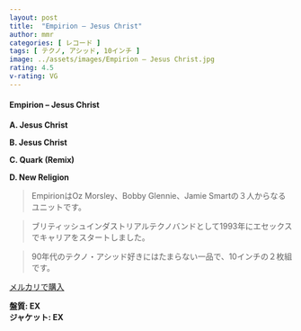 ```yaml
---
layout: post
title:  "Empirion – Jesus Christ"
author: mmr
categories: [ レコード ]
tags: [ テクノ, アシッド, 10インチ ]
image: ../assets/images/Empirion – Jesus Christ.jpg
rating: 4.5
v-rating: VG
---
```


#### Empirion – Jesus Christ

**A. Jesus Christ**

**B. Jesus Christ**

**C. Quark (Remix)**

**D. New Religion**

> EmpirionはOz Morsley、Bobby Glennie、Jamie Smartの３人からなるユニットです。

> ブリティッシュインダストリアルテクノバンドとして1993年にエセックスでキャリアをスタートしました。

> 90年代のテクノ・アシッド好きにはたまらない一品で、10インチの２枚組です。


[メルカリで購入](https://jp.mercari.com/item/m51146991051)


<div class="mt-4 mb-4 d-flex align-items-center">
<strong class="mr-1">盤質: EX</strong>
</div>
<div class="mt-4 mb-4 d-flex align-items-center">
<strong class="mr-1">ジャケット: EX</strong>
</div>